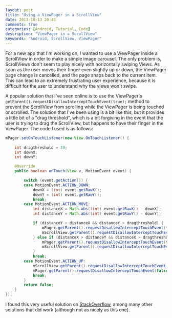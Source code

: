 ```yaml
---
layout: post
title: "Using a ViewPager in a ScrollView"
date: 2013-10-13 20:48
comments: true
categories: [Android, Tutorial, Code]
description: "ViewPager in a ScrollView"
keywords: "Android, ScrollView, ViewPager"
---
```


For a new app that I'm working on, I wanted to use a ViewPager inside a ScrollView in order to make a simple image carousel. The only problem is, ScrollViews don't seem to play nicely with horizontally swiping Views. As soon as the user moves their finger even slightly up or down, the ViewPager page change is cancelled, and the page snaps back to the current item. This can lead to an extremely frustrating user experience, because it is difficult for the user to understand why the views won't swipe.

<!-- more -->

A popular solution that I've seen online is to use the ViewPager's `getParent().requestDisallowInterceptTouchEvent(true);` method to prevent the ScrollView from scrolling while the ViewPager is being touched or scrolled. The solution that I've been using is a bit like this, but it provides a little bit of a "drag threshold", which is a bit forgiving in the event that the user is trying to drag the ScrollView, but happens to have their finger in the ViewPager. The code I used is as follows:


``` java PagerTouchListener.java
mPager.setOnTouchListener(new View.OnTouchListener() { 
 
    int dragthreshold = 30;
    int downX;
    int downY;

    @Override 
    public boolean onTouch(View v, MotionEvent event) {

        switch (event.getAction()) {
        case MotionEvent.ACTION_DOWN:
            downX = (int) event.getRawX();
            downY = (int) event.getRawY();
            break; 
        case MotionEvent.ACTION_MOVE:
            int distanceX = Math.abs((int) event.getRawX() - downX);
            int distanceY = Math.abs((int) event.getRawY() - downY);

            if (distanceY > distanceX && distanceY > dragthreshold) {
                mPager.getParent().requestDisallowInterceptTouchEvent(false); 
                mScrollView.getParent().requestDisallowInterceptTouchEvent(true); 
            } else if (distanceX > distanceY && distanceX > dragthreshold) {
                mPager.getParent().requestDisallowInterceptTouchEvent(true); 
                mScrollView.getParent().requestDisallowInterceptTouchEvent(false); 
            } 
            break; 
        case MotionEvent.ACTION_UP:
            mScrollView.getParent().requestDisallowInterceptTouchEvent(false); 
            mPager.getParent().requestDisallowInterceptTouchEvent(false); 
            break; 
        } 
        return false; 
    } 
}); 
```

I found this very useful solution on [StackOverflow](http://stackoverflow.com/questions/8381697/viewpager-inside-a-scrollview-does-not-scroll-correclty/16224484#16224484), among many other solutions that did work (although not as nicely as this one).